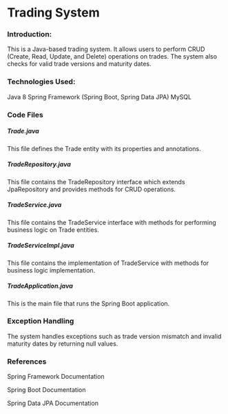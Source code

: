 # Trading System
### Introduction:
This is a Java-based trading system. It allows users to perform CRUD (Create, Read, Update, and Delete) operations on trades. The system also checks for valid trade versions and maturity dates.

### Technologies Used:
Java 8
Spring Framework (Spring Boot, Spring Data JPA)
MySQL

### Code Files

##### Trade.java
This file defines the Trade entity with its properties and annotations.

##### TradeRepository.java
This file contains the TradeRepository interface which extends JpaRepository and provides methods for CRUD operations.

##### TradeService.java
This file contains the TradeService interface with methods for performing business logic on Trade entities.

##### TradeServiceImpl.java
This file contains the implementation of TradeService with methods for business logic implementation.

##### TradeApplication.java
This is the main file that runs the Spring Boot application.

### Exception Handling
The system handles exceptions such as trade version mismatch and invalid maturity dates by returning null values.

### References
Spring Framework Documentation

Spring Boot Documentation

Spring Data JPA Documentation
